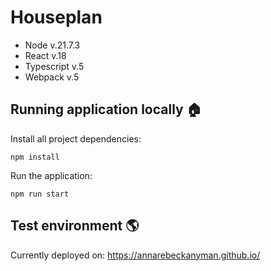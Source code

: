 # Houseplan

- Node v.21.7.3
- React v.18
- Typescript v.5
- Webpack v.5

## Running application locally 🏠

Install all project dependencies:

```shell
npm install
```

Run the application:

```shell
npm run start
```

## Test environment 🌎

Currently deployed on: https://annarebeckanyman.github.io/

